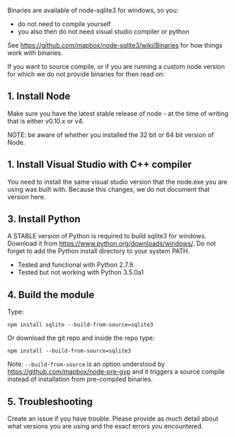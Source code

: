 Binaries are available of node-sqlite3 for windows, so you:

 - do not need to compile yourself
 - you also then do not need visual studio compiler or python

See https://github.com/mapbox/node-sqlite3/wiki/Binaries for how things work with binaries.

If you want to source compile, or if you are running a custom node version for which we do not provide binaries for then read on:

## 1. Install Node

Make sure you have the latest stable release of node - at the time of writing that is either v0.10.x or v4.

NOTE: be aware of whether you installed the 32 bit or 64 bit version of Node.

## 1. Install Visual Studio with C++ compiler

You need to install the same visual studio version that the node.exe you are using was built with. Because this changes, we do not document that version here.

## 3. Install Python

A STABLE version of Python is required to build sqlite3 for windows. Download it from <https://www.python.org/downloads/windows/>. Do not forget to add the Python install directory to your system PATH.
* Tested and functional with Python 2.7.9. 
* Tested but not working with Python 3.5.0a1

## 4. Build the module

Type:

    npm install sqlite --build-from-source=sqlite3

Or download the git repo and inside the repo type:

    npm install --build-from-source=sqlite3

Note: `--build-from-source` is an option understood by https://github.com/mapbox/node-pre-gyp and it triggers a source compile instead of installation from pre-compiled binaries.

## 5. Troubleshooting

Create an issue if you have trouble. Please provide as much detail about what versions you are using and the exact errors you encountered.
